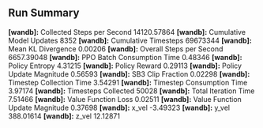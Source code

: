 ## Run Summary
**[wandb]:**      Collected Steps per Second 14120.57864
**[wandb]:**        Cumulative Model Updates 8352
**[wandb]:**            Cumulative Timesteps 69673344
**[wandb]:**              Mean KL Divergence 0.00206
**[wandb]:**        Overall Steps per Second 6657.39048
**[wandb]:**      PPO Batch Consumption Time 0.48346
**[wandb]:**                  Policy Entropy 4.31215
**[wandb]:**                   Policy Reward 0.29113
**[wandb]:**         Policy Update Magnitude 0.56593
**[wandb]:**               SB3 Clip Fraction 0.02298
**[wandb]:**        Timestep Collection Time 3.54291
**[wandb]:**       Timestep Consumption Time 3.97174
**[wandb]:**             Timesteps Collected 50028
**[wandb]:**            Total Iteration Time 7.51466
**[wandb]:**             Value Function Loss 0.02511
**[wandb]:** Value Function Update Magnitude 0.37698
**[wandb]:**                           x_vel -3.49323
**[wandb]:**                           y_vel 388.01614
**[wandb]:**                           z_vel 12.12871